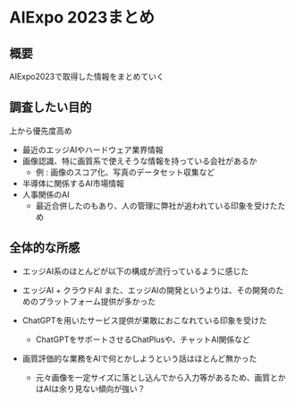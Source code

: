 # AIExpo 2023まとめ

## 概要

AIExpo2023で取得した情報をまとめていく

## 調査したい目的

上から優先度高め

- 最近のエッジAIやハードウェア業界情報 
- 画像認識、特に画質系で使えそうな情報を持っている会社があるか
  - 例 : 画像のスコア化、写真のデータセット収集など
- 半導体に関係するAI市場情報
- 人事関係のAI
  - 最近合併したのもあり、人の管理に弊社が追われている印象を受けたため

## 全体的な所感

- エッジAI系のほとんどが以下の構成が流行っているように感じた
- エッジAI + クラウドAI
また、エッジAIの開発というよりは、その開発のためのプラットフォーム提供が多かった

- ChatGPTを用いたサービス提供が果敢におこなれている印象を受けた
  - ChatGPTをサポートさせるChatPlusや、チャットAI関係など
  
- 画質評価的な業務をAIで何とかしようという話はほとんど無かった
  - 元々画像を一定サイズに落とし込んでから入力等があるため、画質とかはAIは余り見ない傾向が強い？